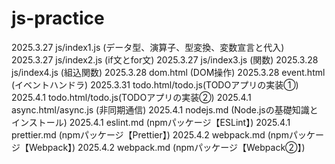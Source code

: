 # js-practice

2025.3.27 js/index1.js (データ型、演算子、型変換、変数宣言と代入)
2025.3.27 js/index2.js (if文とfor文)
2025.3.27 js/index3.js (関数)
2025.3.28 js/index4.js (組込関数)
2025.3.28 dom.html (DOM操作)
2025.3.28 event.html (イベントハンドラ)
2025.3.31 todo.html/todo.js(TODOアプリの実装①)
2025.4.1 todo.html/todo.js(TODOアプリの実装②)
2025.4.1 async.html/async.js (非同期通信)
2025.4.1 nodejs.md (Node.jsの基礎知識とインストール)
2025.4.1 eslint.md (npmパッケージ【ESLint】)
2025.4.1 prettier.md (npmパッケージ【Prettier】)
2025.4.2 webpack.md (npmパッケージ【Webpack】)
2025.4.2 webpack.md (npmパッケージ【Webpack②】)
